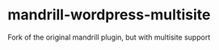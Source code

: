 mandrill-wordpress-multisite
============================

Fork of the original mandrill plugin, but with multisite support
